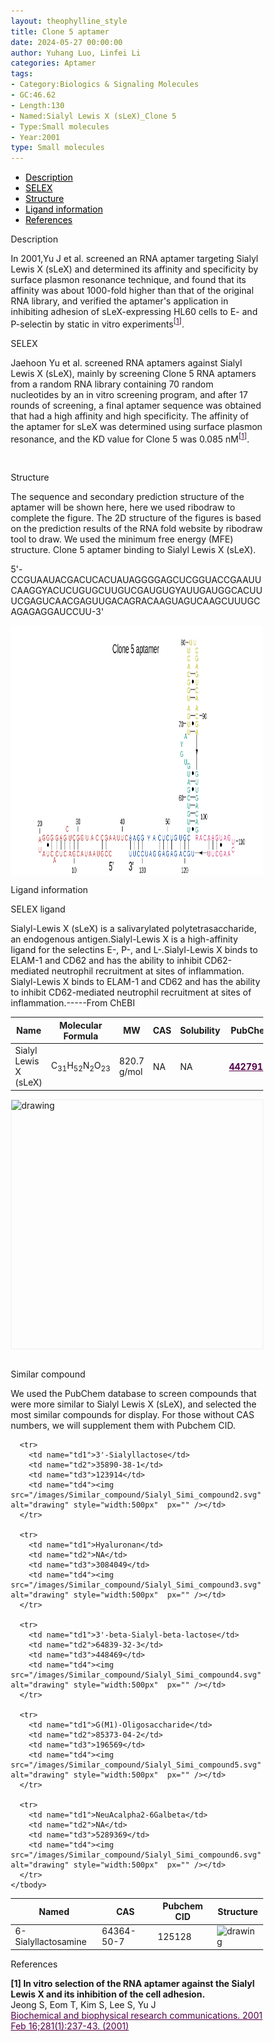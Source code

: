 ```yaml
---
layout: theophylline_style
title: Clone 5 aptamer
date: 2024-05-27 00:00:00
author: Yuhang Luo, Linfei Li
categories: Aptamer
tags:
- Category:Biologics & Signaling Molecules
- GC:46.62
- Length:130
- Named:Sialyl Lewis X (sLeX)_Clone 5
- Type:Small molecules
- Year:2001
type: Small molecules
---
```

<html>



<div class="side-nav">
<ul>
    <div class="side-nav-item"><li><a href="#description" style="color: #000000;">Description</a></li></div>
    <div class="side-nav-item"><li><a href="#SELEX" style="color: #000000;">SELEX</a></li></div>
    <div class="side-nav-item"><li><a href="#Structure" style="color: #000000;">Structure</a></li></div>
    <div class="side-nav-item"><li><a href="#ligand-recognition" style="color: #000000;">Ligand information</a></li></div>
    <div class="side-nav-item"><li><a href="#references" style="color: #000000;">References</a></li></div>
    </ul>
</div>



<p class="header_box" id="description">Description</p>
<p>In 2001,Yu J et al. screened an RNA aptamer targeting Sialyl Lewis X (sLeX) and determined its affinity and specificity by surface plasmon resonance technique, and found that its affinity was about 1000-fold higher than that of the original RNA library, and verified the aptamer's application in inhibiting adhesion of sLeX-expressing HL60 cells to E- and P-selectin by static in vitro experiments<sup>[<a href="#ref1" style="color:#520049">1</a>]</sup>.<br></p>


<p class="header_box" id="SELEX">SELEX</p>
<p>Jaehoon Yu et al. screened RNA aptamers against Sialyl Lewis X (sLeX), mainly by screening Clone 5 RNA aptamers from a random RNA library containing 70 random nucleotides by an in vitro screening program, and after 17 rounds of screening, a final aptamer sequence was obtained that had a high affinity and high specificity. The affinity of the aptamer for sLeX was determined using surface plasmon resonance, and the KD value for Clone 5 was 0.085 nM<sup>[<a href="#ref1" style="color:#520049">1</a>]</sup>.<p>
<br>


<p class="header_box" id="Structure">Structure</p>
<p>The sequence and secondary prediction structure of the aptamer will be shown here, here we used ribodraw to complete the figure. The 2D structure of the figures is based on the prediction results of the RNA fold website by ribodraw tool to draw. We used the minimum free energy (MFE) structure. Clone 5 aptamer binding to Sialyl Lewis X (sLeX).<br></p>
<p>5'-CCGUAAUACGACUCACUAUAGGGGAGCUCGGUACCGAAUUCAAGGYACUCUGUGCUUGUCGAUGUGYAUUGAUGGCACUUUCGAGUCAACGAGUUGACAGRACAAGUAGUCAAGCUUUGCAGAGAGGAUCCUU-3'</p>
<img src="/images/2D/Clone 5_aptamer_2D1.svg" alt="drawing" style="width:800px;height:400px;display:block;margin:0 auto;border-radius:0;" class="img-responsive">
<div style="display: flex; justify-content: center;"></div>



<font ><p class="header_box" id="ligand-recognition">Ligand information</p>  

<p class="blowheader_box">SELEX ligand</p>
<font>Sialyl-Lewis X (sLeX) is a salivarylated polytetrasaccharide, an endogenous antigen.Sialyl-Lewis X is a high-affinity ligand for the selectins E-, P-, and L-.Sialyl-Lewis X binds to ELAM-1 and CD62 and has the ability to inhibit CD62-mediated neutrophil recruitment at sites of inflammation. Sialyl-Lewis X binds to ELAM-1 and CD62 and has the ability to inhibit CD62-mediated neutrophil recruitment at sites of inflammation.-----From ChEBI</font>
<br>
<table class="table table-bordered" style="table-layout:fixed;width:auto;margin-left:auto;margin-right:auto;" >
  <thead>
      <tr>
        <th onclick="sortTable(0)">Name</th>
        <th onclick="sortTable(1)">Molecular Formula</th>
        <th onclick="sortTable(2)">MW</th>
        <th onclick="sortTable(3)">CAS</th>
        <th onclick="sortTable(4)">Solubility</th>
        <th onclick="sortTable(5)">PubChem</th>
        <th onclick="sortTable(6)">Drug ID</th>
      </tr>
  </thead>
    <tbody>
      <tr>
        <td name="td0">Sialyl Lewis X (sLeX)</td>
        <td name="td1">C<sub>31</sub>H<sub>52</sub>N<sub>2</sub>O<sub>23</sub></td>
        <td name="td2">820.7 g/mol</td>
        <td name="td3">NA</td>
        <td name="td4">NA</td>
        <td name="td5"><a href="https://pubchem.ncbi.nlm.nih.gov/compound/44279132" target="_blank" style="color:#520049"><b>44279132</b></a></td>
        <td name="td6">NA</td>
      </tr>
	  </tbody>
  </table>
<div style="display: flex; justify-content: center;"></div>
<img src="/images/SELEX_ligand/Sialyl_aptamer_SELEX_ligand.svg" alt="drawing" style="width:1000px;height:400px;border:solid 1px #efefef;display:block;margin:0 auto;border-radius:0;" class="img-responsive">
<br>



<p class="blowheader_box">Similar compound</p>                    
<p>We used the PubChem database to screen compounds that were more similar to Sialyl Lewis X (sLeX),  and selected the most similar compounds for display. For those without CAS numbers, we will supplement them with Pubchem CID.</p>
<table class="table table-bordered" style="table-layout:fixed;width:auto;margin-left:auto;margin-right:auto;">
      <thead>
      <tr>
        <th onclick="sortTable(1)">Named</th>
        <th onclick="sortTable(2)">CAS</th>
        <th onclick="sortTable(3)">Pubchem CID</th>
        <th onclick="sortTable(4)">Structure</th>
      </tr>
      </thead>
    <tbody>
      <tr>
        <td name="td1">6-Sialyllactosamine</td>
        <td name="td2">64364-50-7</td>
        <td name="td3">125128</td>
        <td name="td4"><img src="/images/Similar_compound/Sialyl_Simi_compound1.svg" alt="drawing" style="width:500px"  px="" /></td>
      </tr>
            
      <tr>
        <td name="td1">3'-Sialyllactose</td>
        <td name="td2">35890-38-1</td>
        <td name="td3">123914</td>
        <td name="td4"><img src="/images/Similar_compound/Sialyl_Simi_compound2.svg" alt="drawing" style="width:500px"  px="" /></td>
      </tr>
            
      <tr>
        <td name="td1">Hyaluronan</td>
        <td name="td2">NA</td>
        <td name="td3">3084049</td>
        <td name="td4"><img src="/images/Similar_compound/Sialyl_Simi_compound3.svg" alt="drawing" style="width:500px"  px="" /></td>
      </tr>
            
      <tr>
        <td name="td1">3'-beta-Sialyl-beta-lactose</td>
        <td name="td2">64839-32-3</td>
        <td name="td3">448469</td>
        <td name="td4"><img src="/images/Similar_compound/Sialyl_Simi_compound4.svg" alt="drawing" style="width:500px"  px="" /></td>
      </tr>
            
      <tr>
        <td name="td1">G(M1)-Oligosaccharide</td>
        <td name="td2">85373-04-2</td>
        <td name="td3">196569</td>
        <td name="td4"><img src="/images/Similar_compound/Sialyl_Simi_compound5.svg" alt="drawing" style="width:500px"  px="" /></td>
      </tr>
            
      <tr>
        <td name="td1">NeuAcalpha2-6Galbeta</td>
        <td name="td2">NA</td>
        <td name="td3">5289369</td>
        <td name="td4"><img src="/images/Similar_compound/Sialyl_Simi_compound6.svg" alt="drawing" style="width:500px"  px="" /></td>
      </tr>
    </tbody>
  </table>
                 
<p class="header_box" id="references">References</p>
                
<a id="ref1"></a><font><strong>[1] In vitro selection of the RNA aptamer against the Sialyl Lewis X and its inhibition of the cell adhesion.</strong></font><br/>
Jeong S, Eom T, Kim S, Lee S, Yu J<br/>
<a href="https://pubmed.ncbi.nlm.nih.gov/11178986/" target="_blank" style="color:#520049">Biochemical and biophysical research communications. 2001 Feb 16;281(1):237-43. (2001)</a>
<br/>





<html lang="en">
    <head>
      <meta charset="utf-8" />
      <meta name="viewport" content="width=device-width, user-scalable=no, minimum-scale=1.0, maximum-scale=1.0">
      <meta http-equiv="X-UA-Compatible" content="IE=edge">
      <!-- Molstar CSS & JS -->
      <link rel="stylesheet" type="text/css" href="https://www.ebi.ac.uk/pdbe/pdb-component-library/css/pdbe-molstar-1.2.1.css">
      <script src="/js/mol/ro_pdbe-molstar-plugin-1.2.1.js"></script>
        <style>
          * {
              margin: 0;
              padding: 0;
              box-sizing: border-box;
          }
          .msp-plugin ::-webkit-scrollbar-thumb {
              background-color: #474748  !important;
          }
          .msp-plugin .msp-layout-standard {
              border: 1px solid #efefef;
          }
          .viewerSection1 {
            padding-top: 0px;
          }
          .controlsSection1 {
            width: 300px;
              display: flex;
              float:left;
              padding: 0px 0 0 0;
              height:25px;
            }
            .controlBox1 {
              border: 0px solid lightgray;
              padding: 0px;
              margin-bottom: 0px;
            }
          #myViewer1{
            float:left;
            width:500px;
            height: 500px;
            position:relative;
          }
        </style>
    </head>
    <script>
      var viewerInstance1 = new PDBeMolstarPlugin();
      var options1 = {
        customData:{
        url:'/pdbfiles/1RAW-3D.pdb',
        format: 'pdb'},
        hideCanvasControls: ['expand', 'selection', 'animation', 'controlToggle'],
        bgColor: {r:255, g:255, b:255},
        }
      var viewerContainer1 = document.getElementById('myViewer1');
      viewerInstance1.render(viewerContainer1, options1);
  window.addEventListener('load', function() {
    var colorSelectionButton1 = document.querySelector('.controlsSection1 button');
    colorSelectionButton1.click();
  });
    </script>
    </html>